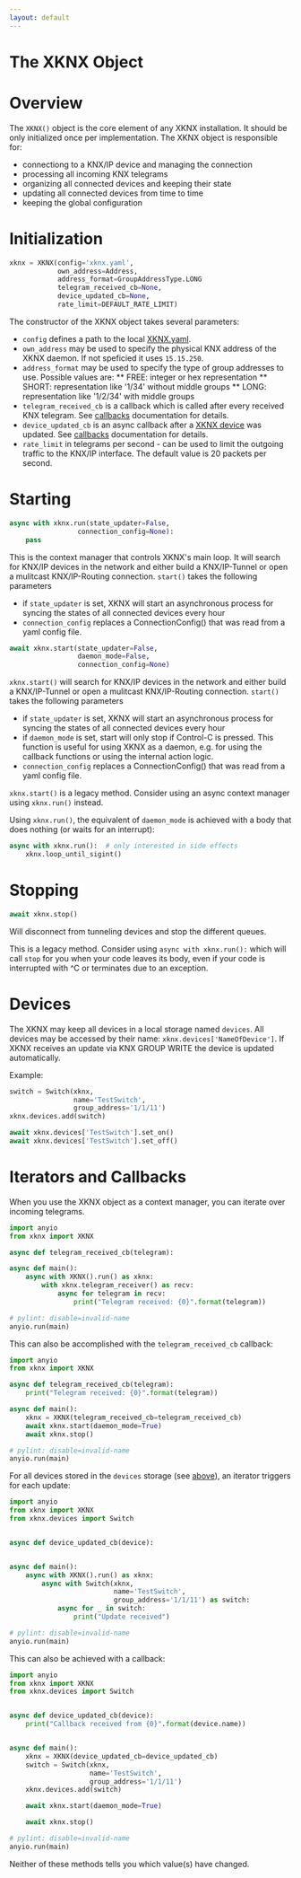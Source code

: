 ```yaml
---
layout: default
---
```


# [](#header-1)The XKNX Object

# [](#header-2)Overview

The `XKNX()` object is the core element of any XKNX installation. It should be only initialized once per implementation. The XKNX object is responsible for:

* connectiong to a KNX/IP device and managing the connection
* processing all incoming KNX telegrams
* organizing all connected devices and keeping their state
* updating all connected devices from time to time
* keeping the global configuration

# [](#header-2)Initialization

```python
xknx = XKNX(config='xknx.yaml',
            own_address=Address,
            address_format=GroupAddressType.LONG
            telegram_received_cb=None,
            device_updated_cb=None,
            rate_limit=DEFAULT_RATE_LIMIT)
```

The constructor of the XKNX object takes several parameters:

* `config` defines a path to the local [XKNX.yaml](/configuration).
* `own_address` may be used to specify the physical KNX address of the XKNX daemon. If not speficied it uses `15.15.250`.
* `address_format` may be used to specify the type of group addresses to use. Possible values are:
** FREE: integer or hex representation
** SHORT: representation like '1/34' without middle groups
** LONG: representation like '1/2/34' with middle groups
* `telegram_received_cb` is a callback which is called after every received KNX telegram. See [callbacks](#callbacks) documentation for details.
* `device_updated_cb` is an async callback after a [XKNX device](#devices) was updated. See [callbacks](#callbacks) documentation for details.
* `rate_limit` in telegrams per second - can be used to limit the outgoing traffic to the KNX/IP interface. The default value is 20 packets per second.

# [](#header-2)Starting

```python
async with xknx.run(state_updater=False,
                 connection_config=None):
    pass
```

This is the context manager that controls XKNX's main loop. It will search for KNX/IP devices in the network and either build a KNX/IP-Tunnel or open a mulitcast KNX/IP-Routing connection. `start()` takes the following parameters
* if `state_updater` is set, XKNX will start an asynchronous process for syncing the states of all connected devices every hour
* `connection_config` replaces a ConnectionConfig() that was read from a yaml config file.

```python
await xknx.start(state_updater=False,
                 daemon_mode=False,
                 connection_config=None)
```

`xknx.start()` will search for KNX/IP devices in the network and either build a KNX/IP-Tunnel or open a mulitcast KNX/IP-Routing connection. `start()` takes the following parameters

* if `state_updater` is set, XKNX will start an asynchronous process for syncing the states of all connected devices every hour
* if `daemon_mode` is set, start will only stop if Control-C is pressed. This function is useful for using XKNX as a daemon, e.g. for using the callback functions or using the internal action logic.
* `connection_config` replaces a ConnectionConfig() that was read from a yaml config file.

`xknx.start()` is a legacy method. Consider using an async context manager
using `xknx.run()` instead.

Using `xknx.run()`, the equivalent of `daemon_mode` is achieved with a
body that does nothing (or waits for an interrupt):

```python
async with xknx.run():  # only interested in side effects
    xknx.loop_until_sigint()
```

# [](#header-2)Stopping

```python
await xknx.stop()
```

Will disconnect from tunneling devices and stop the different queues.

This is a legacy method. Consider using `async with xknx.run():` which will
call `stop` for you when your code leaves its body, even if your code is
interrupted with ^C or terminates due to an exception.

# [](#header-2)Devices

The XKNX may keep all devices in a local storage named `devices`. All devices may be accessed by their name: `xknx.devices['NameOfDevice']`. If XKNX receives an update via KNX GROUP WRITE the device is updated automatically.

Example:

```python
switch = Switch(xknx,
                name='TestSwitch',
                group_address='1/1/11')
xknx.devices.add(switch)

await xknx.devices['TestSwitch'].set_on()
await xknx.devices['TestSwitch'].set_off()
```


# [](#header-2)Iterators and Callbacks

When you use the XKNX object as a context manager, you can iterate over
incoming telegrams.

```python
import anyio
from xknx import XKNX

async def telegram_received_cb(telegram):

async def main():
    async with XKNX().run() as xknx:
        with xknx.telegram_receiver() as recv:
            async for telegram in recv:
                print("Telegram received: {0}".format(telegram))

# pylint: disable=invalid-name
anyio.run(main)
```

This can also be accomplished with the `telegram_received_cb` callback:

```python
import anyio
from xknx import XKNX

async def telegram_received_cb(telegram):
    print("Telegram received: {0}".format(telegram))

async def main():
    xknx = XKNX(telegram_received_cb=telegram_received_cb)
    await xknx.start(daemon_mode=True)
    await xknx.stop()

# pylint: disable=invalid-name
anyio.run(main)
```

For all devices stored in the `devices` storage (see [above](#devices)), an iterator triggers
for each update:

```python
import anyio
from xknx import XKNX
from xknx.devices import Switch


async def device_updated_cb(device):


async def main():
    async with XKNX().run() as xknx:
        async with Switch(xknx,
                          name='TestSwitch',
                          group_address='1/1/11') as switch:
            async for _ in switch:
                print("Update received")

# pylint: disable=invalid-name
anyio.run(main)
```

This can also be achieved with a callback:

```python
import anyio
from xknx import XKNX
from xknx.devices import Switch


async def device_updated_cb(device):
    print("Callback received from {0}".format(device.name))


async def main():
    xknx = XKNX(device_updated_cb=device_updated_cb)
    switch = Switch(xknx,
                    name='TestSwitch',
                    group_address='1/1/11')
    xknx.devices.add(switch)

    await xknx.start(daemon_mode=True)

    await xknx.stop()

# pylint: disable=invalid-name
anyio.run(main)
```

Neither of these methods tells you which value(s) have changed.

